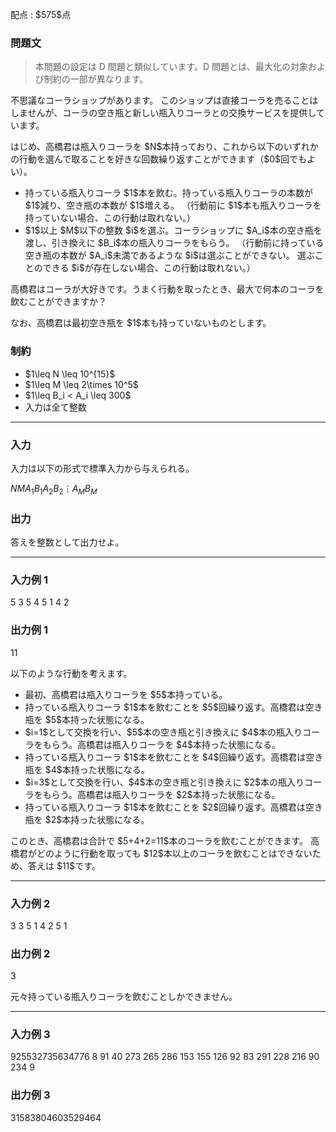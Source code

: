 
<div>

<span>

<span>

<p>
配点 : $575$点
</p>

<div>

<section>

### **問題文**

<blockquote>

<p>
本問題の設定は D 問題と類似しています。D 問題とは、最大化の対象および制約の一部が異なります。
</p>

</blockquote>

<p>
不思議なコーラショップがあります。
このショップは直接コーラを売ることはしませんが、コーラの空き瓶と新しい瓶入りコーラとの交換サービスを提供しています。
</p>

<p>
はじめ、高橋君は瓶入りコーラを $N$本持っており、これから以下のいずれかの行動を選んで取ることを好きな回数繰り返すことができます（$0$回でもよい）。
</p>

<ul>

<li>
持っている瓶入りコーラ $1$本を飲む。持っている瓶入りコーラの本数が $1$減り、空き瓶の本数が $1$増える。
（行動前に $1$本も瓶入りコーラを持っていない場合、この行動は取れない。）
</li>

<li>
$1$以上 $M$以下の整数 $i$を選ぶ。コーラショップに $A_i$本の空き瓶を渡し、引き換えに $B_i$本の瓶入りコーラをもらう。
（行動前に持っている空き瓶の本数が $A_i$未満であるような $i$は選ぶことができない。
選ぶことのできる $i$が存在しない場合、この行動は取れない。）
</li>

</ul>

<p>
高橋君はコーラが大好きです。うまく行動を取ったとき、最大で何本のコーラを飲むことができますか？
</p>

<p>
なお、高橋君は最初空き瓶を $1$本も持っていないものとします。
</p>

</section>

</div>

<div>

<section>

### **制約**

<ul>

<li>
$1\leq N \leq 10^{15}$
</li>

<li>
$1\leq M \leq 2\times 10^5$
</li>

<li>
$1\leq B_i < A_i \leq 300$
</li>

<li>
入力は全て整数
</li>

</ul>

</section>

</div>

---

<div>

<div>

<section>

### **入力**

<p>
入力は以下の形式で標準入力から与えられる。
</p>

<div>

$N$$M$$A_1$$B_1$$A_2$$B_2$$\vdots$$A_M$$B_M$
</div>

</section>

</div>

<div>

<section>

### **出力**

<p>
答えを整数として出力せよ。
</p>

</section>

</div>

</div>

---

<div>

<section>

### **入力例 1**

<div>

5 3
5 4
5 1
4 2

</div>

</section>

</div>

<div>

<section>

### **出力例 1**

<div>

11

</div>

<p>
以下のような行動を考えます。
</p>

<ul>

<li>
最初、高橋君は瓶入りコーラを $5$本持っている。
</li>

<li>
持っている瓶入りコーラ $1$本を飲むことを $5$回繰り返す。高橋君は空き瓶を $5$本持った状態になる。
</li>

<li>
$i=1$として交換を行い、$5$本の空き瓶と引き換えに $4$本の瓶入りコーラをもらう。高橋君は瓶入りコーラを $4$本持った状態になる。
</li>

<li>
持っている瓶入りコーラ $1$本を飲むことを $4$回繰り返す。高橋君は空き瓶を $4$本持った状態になる。
</li>

<li>
$i=3$として交換を行い、$4$本の空き瓶と引き換えに $2$本の瓶入りコーラをもらう。高橋君は瓶入りコーラを $2$本持った状態になる。
</li>

<li>
持っている瓶入りコーラ $1$本を飲むことを $2$回繰り返す。高橋君は空き瓶を $2$本持った状態になる。
</li>

</ul>

<p>
このとき、高橋君は合計で $5+4+2=11$本のコーラを飲むことができます。
高橋君がどのように行動を取っても $12$本以上のコーラを飲むことはできないため、答えは $11$です。
</p>

</section>

</div>

---

<div>

<section>

### **入力例 2**

<div>

3 3
5 1
4 2
5 1

</div>

</section>

</div>

<div>

<section>

### **出力例 2**

<div>

3

</div>

<p>
元々持っている瓶入りコーラを飲むことしかできません。
</p>

</section>

</div>

---

<div>

<section>

### **入力例 3**

<div>

925532735634776 8
91 40
273 265
286 153
155 126
92 83
291 228
216 90
234 9

</div>

</section>

</div>

<div>

<section>

### **出力例 3**

<div>

31583804603529464

</div>

</section>

</div>

</span>

</span>

</div>
